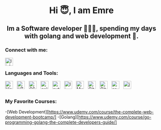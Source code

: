 <h1 align="center"> Hi 😇, I am Emre </h1>

<h2 align="center"> Im a Software developer 👨🏼‍💻, spending my days with golang and web development 🤩. </h2>

### Connect with me:
[<img align="left" alt="linkedin" width="26px" src="https://cdn.jsdelivr.net/gh/devicons/devicon/icons/linkedin/linkedin-original.svg" />](https://linkedin.com/in/emretask1n)
&nbsp;&nbsp;



### Languages and Tools:
[<img align="left" alt="Visual Studio Code" width="26px" src="https://cdn.jsdelivr.net/gh/devicons/devicon/icons/vscode/vscode-original.svg" style="padding-right:10px;" />][vscode]
[<img align="left" alt="HTML5" width="26px" src="https://cdn.jsdelivr.net/gh/devicons/devicon/icons/html5/html5-original.svg" style="padding-right:10px;" />][html]
[<img align="left" alt="CSS3" width="26px" src="https://cdn.jsdelivr.net/gh/devicons/devicon/icons/css3/css3-original.svg" style="padding-right:10px;" />][css]
[<img align="left" alt="golang" width="26px" src="https://cdn.jsdelivr.net/gh/devicons/devicon/icons/go/go-original-wordmark.svg" style="padding-right:10px;" />][golang]
[<img align="left" alt="python" width="26px" src="https://cdn.jsdelivr.net/gh/devicons/devicon/icons/python/python-original-wordmark.svg" style="padding-right:10px;" />][python]
[<img align="left" alt="linux" width="26px" src="https://cdn.jsdelivr.net/gh/devicons/devicon/icons/linux/linux-original.svg" style="padding-right:10px;" />][linux]
[<img align="left" alt="MySQL" width="26px" src="https://cdn.jsdelivr.net/gh/devicons/devicon/icons/mysql/mysql-original.svg" style="padding-right:10px;" />][mysql]
[<img align="left" alt="Git" width="26px" src="https://cdn.jsdelivr.net/gh/devicons/devicon/icons/git/git-original.svg" style="padding-right:10px;" />][git]
[<img align="left" alt="GitHub" width="26px" src="https://cdn.jsdelivr.net/gh/devicons/devicon/icons/github/github-original-wordmark.svg" style="padding-right:10px;" />][github]
[<img align="left" alt="androidstudio" width="26px" src="https://cdn.jsdelivr.net/gh/devicons/devicon/icons/androidstudio/androidstudio-original.svg" style="padding-right:10px;" />][androidstudio]
[<img align="left" alt="java" width="26px" src="https://cdn.jsdelivr.net/gh/devicons/devicon/icons/java/java-original-wordmark.svg" style="padding-right:10px;" />][java]

<br />
<br />

### My Favorite Courses:
<!-- BLOG-POST-LIST:START -->
-[Web Development][https://www.udemy.com/course/the-complete-web-development-bootcamp/]
-[Golang][https://www.udemy.com/course/go-programming-golang-the-complete-developers-guide/]
<!-- BLOG-POST-LIST:END -->



[vscode]:https://code.visualstudio.com/
[html]:https://developer.mozilla.org/en-US/docs/Web/HTML
[css]:https://developer.mozilla.org/en-US/docs/Web/CSS
[golang]:https://go.dev/
[python]:https://www.python.org/
[linux]:https://www.linux.org/
[mysql]:https://www.mysql.com/
[git]: https://git-scm.com/
[github]:https://github.com
[androidstudio]:https://developer.android.com/studio?gclid=Cj0KCQjwsdiTBhD5ARIsAIpW8CLqLWja9EIQC39Xu0W-IFc2_2WDQbjM9f4TRJ0HYp54elXmtCX8ZusaAoATEALw_wcB&gclsrc=aw.ds
[java]:https://www.java.com/
